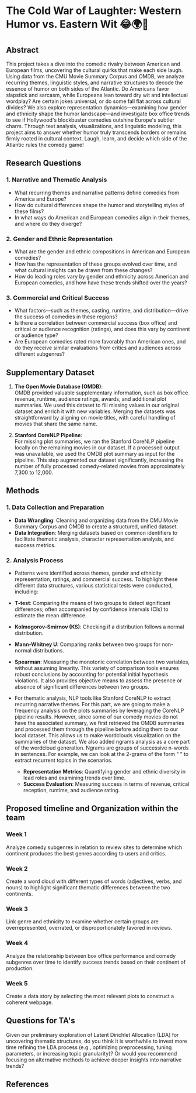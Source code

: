 # The Cold War of Laughter: Western Humor vs. Eastern Wit 😂🌍🧊

## Abstract
This project takes a dive into the comedic rivalry between American and European films, uncovering the cultural quirks that make each side laugh. Using data from the CMU Movie Summary Corpus and OMDB, we analyze recurring themes, linguistic styles, and narrative structures to decode the essence of humor on both sides of the Atlantic. Do Americans favor slapstick and sarcasm, while Europeans lean toward dry wit and intellectual wordplay? Are certain jokes universal, or do some fall flat across cultural divides? We also explore representation dynamics—examining how gender and ethnicity shape the humor landscape—and investigate box office trends to see if Hollywood's blockbuster comedies outshine Europe's subtler charm. Through text analysis, visualizations, and linguistic modeling, this project aims to answer whether humor truly transcends borders or remains firmly rooted in cultural context. Laugh, learn, and decide which side of the Atlantic rules the comedy game!


## Research Questions

### 1. Narrative and Thematic Analysis
- What recurring themes and narrative patterns define comedies from America and Europe?
- How do cultural differences shape the humor and storytelling styles of these films?
- In what ways do American and European comedies align in their themes, and where do they diverge?

### 2. Gender and Ethnic Representation
- What are the gender and ethnic compositions in American and European comedies?
- How has the representation of these groups evolved over time, and what cultural insights can be drawn from these changes?
- How do leading roles vary by gender and ethnicity across American and European comedies, and how have these trends shifted over the years?

### 3. Commercial and Critical Success
- What factors—such as themes, casting, runtime, and distribution—drive the success of comedies in these regions?
- Is there a correlation between commercial success (box office) and critical or audience recognition (ratings), and does this vary by continent or audience type?
- Are European comedies rated more favorably than American ones, and do they receive similar evaluations from critics and audiences across different subgenres?


## Supplementary Dataset

1. **The Open Movie Database (OMDB)**:  
   OMDB provided valuable supplementary information, such as box office revenue, runtime, audience ratings, awards, and additional plot summaries. We used this dataset to fill missing values in our original dataset and enrich it with new variables. Merging the datasets was straightforward by aligning on movie titles, with careful handling of movies that share the same name.

2. **Stanford CoreNLP Pipeline**:  
   For missing plot summaries, we ran the Stanford CoreNLP pipeline locally on the remaining movies in our dataset. If a processed output was unavailable, we used the OMDB plot summary as input for the pipeline. This step augmented our dataset significantly, increasing the number of fully processed comedy-related movies from approximately 7,300 to 12,000.

## Methods
### 1. Data Collection and Preparation
   - **Data Wrangling**: Cleaning and organizing data from the CMU Movie Summary Corpus and OMDB to create a structured, unified dataset.
   - **Data Integration**: Merging datasets based on common identifiers to facilitate thematic analysis, character representation analysis, and success metrics.

### 2. Analysis Process
   - Patterns were identified across themes, gender and ethnicity representation, ratings, and commercial success. To highlight these different data structures, various statistical tests were conducted, including:
- **T-test**: Comparing the means of two groups to detect significant differences; often accompanied by confidence intervals (CIs) to estimate the mean difference.
- **Kolmogorov-Smirnov (KS)**: Checking if a distribution follows a normal distribution.
- **Mann-Whitney U**: Comparing ranks between two groups for non-normal distributions.
- **Spearman**: Measuring the monotonic correlation between two variables, without assuming linearity.
This variety of comparison tools ensures robust conclusions by accounting for potential initial hypothesis violations. It also provides objective means to assess the presence or absence of significant differences between two groups.

-  For thematic analysis, NLP tools like Stanford CoreNLP to extract recurring narrative themes.
For this part, we are going to make a frequency analysis on the plots summaries by leveraging the CoreNLP pipeline results. However, since some of our comedy movies do not have the associated summary, we first retrieved the OMDB summaries and processed them through the pipeline before adding them to our local dataset.
This allows us to make wordclouds visualization on the summaries of the dataset.
We also added ngrams analysis as a core part of the wordcloud generation. Ngrams are groups of successive n-words in sentences. For example, we can look at the 2-grams of the form “<verb> <any other word>” to extract recurrent topics in the scenarios.
   - **Representation Metrics**: Quantifying gender and ethnic diversity in lead roles and examining trends over time.
   - **Success Evaluation**: Measuring success in terms of revenue, critical reception, runtime, and audience rating.


## Proposed timeline and Organization within the team
### Week 1
Analyze comedy subgenres in relation to review sites to determine which continent produces the best genres according to users and critics.

### Week 2
Create a word cloud with different types of words (adjectives, verbs, and nouns) to highlight significant thematic differences between the two continents.

### Week 3
Link genre and ethnicity to examine whether certain groups are overrepresented, overrated, or disproportionately favored in reviews.

### Week 4
Analyze the relationship between box office performance and comedy subgenres over time to identify success trends based on their continent of production.

### Week 5
Create a data story by selecting the most relevant plots to construct a coherent webpage.



## Questions for TA's

Given our preliminary exploration of Latent Dirichlet Allocation (LDA) for uncovering thematic structures, do you think it is worthwhile to invest more time refining the LDA process (e.g., optimizing preprocessing, tuning parameters, or increasing topic granularity)? Or would you recommend focusing on alternative methods to achieve deeper insights into narrative trends?

## References

